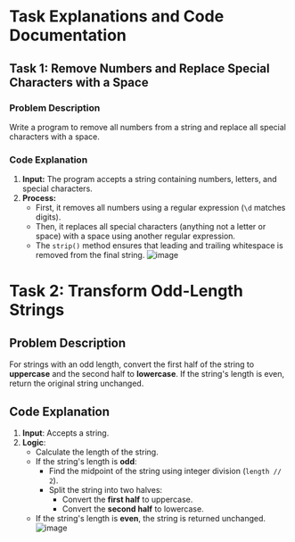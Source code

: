 # Task Explanations and Code Documentation

## Task 1: Remove Numbers and Replace Special Characters with a Space

### Problem Description
Write a program to remove all numbers from a string and replace all special characters with a space.

### Code Explanation
1. **Input:** The program accepts a string containing numbers, letters, and special characters.
2. **Process:**
   - First, it removes all numbers using a regular expression (`\d` matches digits).
   - Then, it replaces all special characters (anything not a letter or space) with a space using another regular expression.
   - The `strip()` method ensures that leading and trailing whitespace is removed from the final string.
![image](https://github.com/user-attachments/assets/d32f2496-b2c7-46d7-a5a4-ab00d50703df)

# Task 2: Transform Odd-Length Strings

## Problem Description
For strings with an odd length, convert the first half of the string to **uppercase** and the second half to **lowercase**. If the string's length is even, return the original string unchanged.

## Code Explanation
1. **Input**: Accepts a string.
2. **Logic**:
   - Calculate the length of the string.
   - If the string's length is **odd**:
     - Find the midpoint of the string using integer division (`length // 2`).
     - Split the string into two halves:
       - Convert the **first half** to uppercase.
       - Convert the **second half** to lowercase.
   - If the string's length is **even**, the string is returned unchanged.
![image](https://github.com/user-attachments/assets/d5c6c0f0-ce8b-4d7b-b1e6-eda919f3aa3c)
